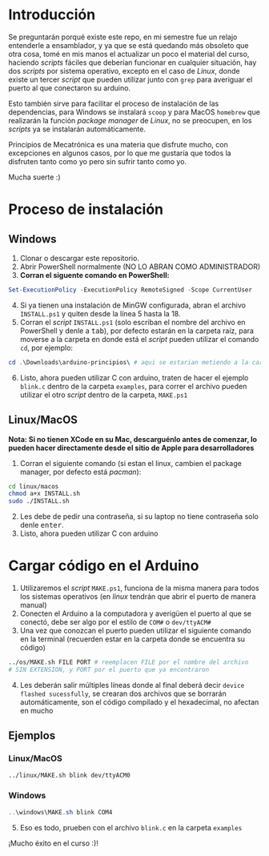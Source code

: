 # Introducción
Se preguntarán porqué existe este repo, en mi semestre fue un relajo entenderle a ensamblador, y ya que se está quedando más obsoleto que otra cosa, tomé en mis manos el actualizar un poco el material del curso, haciendo *scripts* fáciles que deberían funcionar en cualquier situación, hay dos *scripts* por sistema operativo, excepto en el caso de *Linux*, donde existe un tercer *script* que pueden utilizar junto con `grep` para averiguar el puerto al que conectaron su arduino.

Esto también sirve para facilitar el proceso de instalación de las dependencias, para Windows se instalará `scoop` y para MacOS `homebrew` que realizarán la función *package manager* de *Linux*, no se preocupen, en los *scripts* ya se instalarán automáticamente.

Principios de Mecatrónica es una materia que disfrute mucho, con excepciones en algunos casos, por lo que me gustaría que todos la disfruten tanto como yo pero sin sufrir tanto como yo.

Mucha suerte :)

# Proceso de instalación
## Windows

1. Clonar o descargar este repositorio.
2. Abrir PowerShell normalmente (NO LO ABRAN COMO ADMINISTRADOR)
3. **Corran el siguente comando en PowerShell:**

```powershell
Set-ExecutionPolicy -ExecutionPolicy RemoteSigned -Scope CurrentUser
```
4. Si ya tienen una instalación de MinGW configurada, abran el archivo `INSTALL.ps1` y quiten desde la línea 5 hasta la 18.
5. Corran el *script* `INSTALL.ps1` (solo escriban el nombre del archivo en PowerShell y denle a <kbd>tab</kbd>), por defecto estarán en la carpeta raíz, para moverse a la carpeta en donde está el *script* pueden utilizar el comando `cd`, por ejemplo:

```powershell
cd .\Downloads\arduino-principios\ # aqui se estarian metiendo a la carpeta arduino-c en descargas
```
6. Listo, ahora pueden utilizar C con arduino, traten de hacer el ejemplo `blink.c` dentro de la carpeta `examples`, para correr el archivo pueden utilizar el otro *script* dentro de la carpeta, `MAKE.ps1`

## Linux/MacOS

**Nota: Si no tienen XCode en su Mac, descarguénlo antes de comenzar, lo pueden hacer directamente desde el sitio de Apple para desarrolladores**

1. Corran el siguiente comando (si estan el linux, cambien el package manager, por defecto está *pacman*):

```bash
cd linux/macos 
chmod a+x INSTALL.sh 
sudo ./INSTALL.sh
```
2. Les debe de pedir una contraseña, si su laptop no tiene contraseña solo denle <kbd>enter</kbd>.
3. Listo, ahora pueden utilizar C con arduino

# Cargar código en el Arduino
1. Utilizaremos el *script* `MAKE.ps1`, funciona de la misma manera para todos los sistemas operativos (en *linux* tendrán que abrir el puerto de manera manual)
2. Conecten el Arduino a la computadora y averigüen el puerto al que se conectó, debe ser algo por el estilo de `COM#` o `dev/ttyACM#`
3. Una vez que conozcan el puerto pueden utilizar el siguiente comando en la terminal (recuerden estar en la carpeta donde se encuentra su código)

```bash
../os/MAKE.sh FILE PORT # reemplacen FILE por el nombre del archivo
# SIN EXTENSION, y PORT por el puerto que ya encontraron
```

4. Les deberán salir múltiples líneas donde al final deberá decir `device flashed sucessfully`, se crearan dos archivos que se borrarán automáticamente, son el código compilado y el hexadecimal, no afectan en mucho

## Ejemplos
### Linux/MacOS

```bash
../linux/MAKE.sh blink dev/ttyACM0
```

### Windows
```powershell
..\windows\MAKE.sh blink COM4
```

5. Eso es todo, prueben con el archivo `blink.c` en la carpeta `examples`

¡Mucho éxito en el curso :)!
